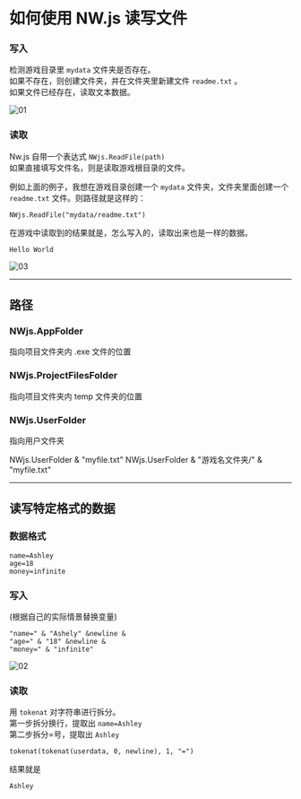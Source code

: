 # 如何使用 NW.js 读写文件


### 写入

检测游戏目录里 `mydata` 文件夹是否存在。  
如果不存在，则创建文件夹，并在文件夹里新建文件 `readme.txt` 。    
如果文件已经存在，读取文本数据。  

![01](https://user-images.githubusercontent.com/45864744/147338391-3b9d02c1-c1bf-473e-b065-cf3be1f65540.png)


### 读取

Nw.js 自带一个表达式 ` NWjs.ReadFile(path) `  
如果直接填写文件名，则是读取游戏根目录的文件。

例如上面的例子，我想在游戏目录创建一个 `mydata` 文件夹，文件夹里面创建一个 `readme.txt` 文件。则路径就是这样的：

```
NWjs.ReadFile("mydata/readme.txt")
```

在游戏中读取到的结果就是，怎么写入的，读取出来也是一样的数据。  

```
Hello World
```

![03](https://user-images.githubusercontent.com/45864744/147339645-31d8428b-a814-4ae0-a84e-c0d55abeaaea.png)


---

## 路径

### NWjs.AppFolder
指向项目文件夹内 .exe 文件的位置

### NWjs.ProjectFilesFolder
指向项目文件夹内 temp 文件夹的位置

### NWjs.UserFolder 
指向用户文件夹

NWjs.UserFolder & "myfile.txt"
NWjs.UserFolder & "游戏名文件夹/" & "myfile.txt"


---


## 读写特定格式的数据


### 数据格式

```
name=Ashley
age=18
money=infinite
```

### 写入

(根据自己的实际情景替换变量)

```
"name=" & "Ashely" &newline &
"age=" & "18" &newline &
"money=" & "infinite"
```

![02](https://user-images.githubusercontent.com/45864744/147338728-35a32221-cd90-4b80-9df8-0fc379751692.png)


### 读取

用 `tokenat` 对字符串进行拆分。  
第一步拆分换行，提取出 `name=Ashley`  
第二步拆分=号，提取出 `Ashley`  

```
tokenat(tokenat(userdata, 0, newline), 1, "=")
```

结果就是

```
Ashley
```


